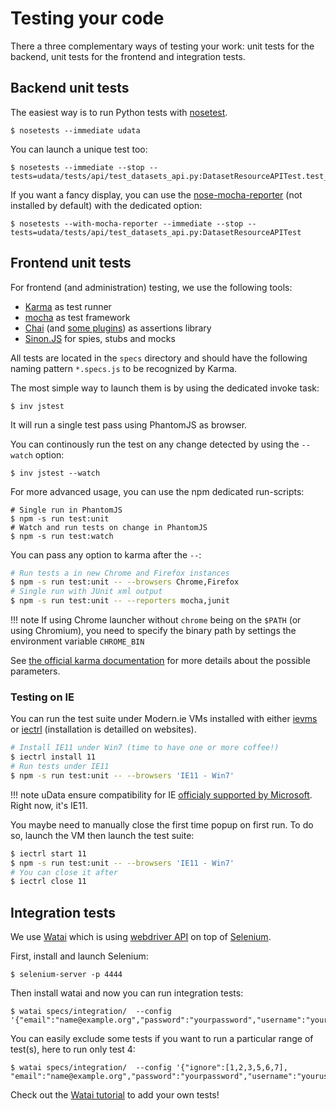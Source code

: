 # Testing your code

There a three complementary ways of testing your work: unit tests for the backend,
unit tests for the frontend and integration tests.

## Backend unit tests

The easiest way is to run Python tests with [nosetest][].

```shell
$ nosetests --immediate udata
```

You can launch a unique test too:

```shell
$ nosetests --immediate --stop --tests=udata/tests/api/test_datasets_api.py:DatasetResourceAPITest.test_reorder
```

If you want a fancy display, you can use the [nose-mocha-reporter][] (not installed by default)
with the dedicated option:

```shell
$ nosetests --with-mocha-reporter --immediate --stop --tests=udata/tests/api/test_datasets_api.py:DatasetResourceAPITest
```

## Frontend unit tests

For frontend (and administration) testing, we use the following tools:

* [Karma][] as test runner
* [mocha][] as test framework
* [Chai][] (and [some plugins][chai-plugins]) as assertions library
* [Sinon.JS][] for spies, stubs and mocks

All tests are located in the `specs` directory and should have the following naming pattern
`*.specs.js` to be recognized by Karma.

The most simple way to launch them is by using the dedicated invoke task:

```shell
$ inv jstest
```

It will run a single test pass using PhantomJS as browser.

You can continously run the test on any change detected by using the `--watch` option:

```shell
$ inv jstest --watch
```

For more advanced usage, you can use the npm dedicated run-scripts:

```shell
# Single run in PhantomJS
$ npm -s run test:unit
# Watch and run tests on change in PhantomJS
$ npm -s run test:watch
```

You can pass any option to karma after the `--`:

```bash
# Run tests a in new Chrome and Firefox instances
$ npm -s run test:unit -- --browsers Chrome,Firefox
# Single run with JUnit xml output
$ npm -s run test:unit -- --reporters mocha,junit
```

!!! note
    If using Chrome launcher without `chrome` being on the `$PATH` (or using Chromium),
    you need to specify the binary path by settings the environment variable
    `CHROME_BIN`

See [the official karma documentation][karma] for more details about the possible parameters.

### Testing on IE

You can run the test suite under Modern.ie VMs installed with either [ievms][]
or [iectrl][] (installation is detailled on websites).

```bash
# Install IE11 under Win7 (time to have one or more coffee!)
$ iectrl install 11
# Run tests under IE11
$ npm -s run test:unit -- --browsers 'IE11 - Win7'
```

!!! note
    uData ensure compatibility for IE [officialy supported by Microsoft][ie-support].
    Right now, it's IE11.

You maybe need to manually close the first time popup on first run.
To do so, launch the VM then launch the test suite:

```bash
$ iectrl start 11
$ npm -s run test:unit -- --browsers 'IE11 - Win7'
# You can close it after
$ iectrl close 11
```

## Integration tests

We use [Watai][] which is using [webdriver API][] on top of [Selenium][].

First, install and launch Selenium:

```shell
$ selenium-server -p 4444
```

Then install watai and now you can run integration tests:

```shell
$ watai specs/integration/  --config '{"email":"name@example.org","password":"yourpassword","username":"yourusername"}'
```

You can easily exclude some tests if you want to run a particular range of test(s), here to run only test 4:

```shell
$ watai specs/integration/  --config '{"ignore":[1,2,3,5,6,7], "email":"name@example.org","password":"yourpassword","username":"yourusername"}'
```

Check out the [Watai tutorial][] to add your own tests!

[nosetest]: https://nose.readthedocs.org/en/latest/
[nose-mocha-reporter]: https://pypi.python.org/pypi/nose-mocha-reporter
[watai]: https://github.com/MattiSG/Watai
[webdriver api]: https://github.com/admc/wd/blob/master/doc/api.md
[selenium]: http://docs.seleniumhq.org/
[watai tutorial]: https://github.com/MattiSG/Watai/wiki/Tutorial
[karma]: https://karma-runner.github.io/
[mocha]: https://mochajs.org/
[chai]: http://chaijs.com/
[chai-plugins]: http://chaijs.com/plugins/
[sinon.js]: http://sinonjs.org/
[ievms]: http://xdissent.github.io/ievms/
[iectrl]: http://xdissent.github.io/iectrl/
[ie-support]: https://www.microsoft.com/en-us/WindowsForBusiness/End-of-IE-support
